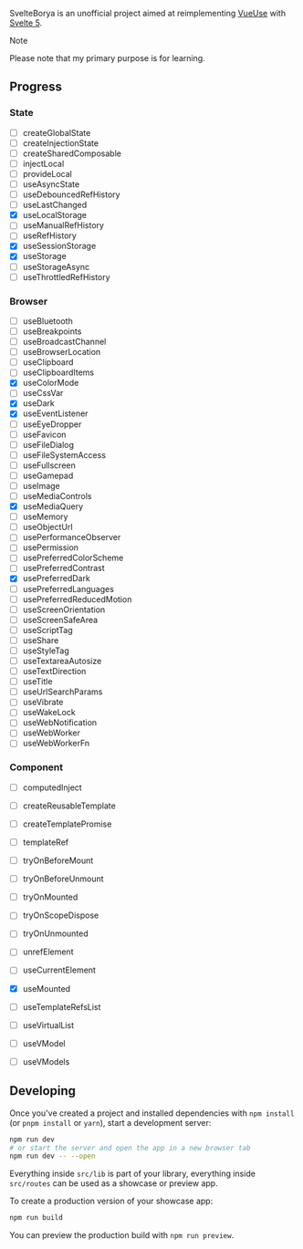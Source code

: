 SvelteBorya is an unofficial project aimed at reimplementing [VueUse](https://vueuse.org/) with [Svelte 5](https://svelte.dev/).
> [!NOTE]
> Please note that my primary purpose is for learning.

## Progress
### State
- [ ] createGlobalState
- [ ] createInjectionState
- [ ] createSharedComposable
- [ ] injectLocal
- [ ] provideLocal
- [ ] useAsyncState
- [ ] useDebouncedRefHistory
- [ ] useLastChanged
- [x] useLocalStorage
- [ ] useManualRefHistory
- [ ] useRefHistory
- [x] useSessionStorage
- [x] useStorage
- [ ] useStorageAsync
- [ ] useThrottledRefHistory

### Browser
- [ ] useBluetooth
- [ ] useBreakpoints
- [ ] useBroadcastChannel
- [ ] useBrowserLocation
- [ ] useClipboard
- [ ] useClipboardItems
- [x] useColorMode
- [ ] useCssVar
- [x] useDark
- [x] useEventListener
- [ ] useEyeDropper
- [ ] useFavicon
- [ ] useFileDialog
- [ ] useFileSystemAccess
- [ ] useFullscreen
- [ ] useGamepad
- [ ] useImage
- [ ] useMediaControls
- [x] useMediaQuery
- [ ] useMemory
- [ ] useObjectUrl
- [ ] usePerformanceObserver
- [ ] usePermission
- [ ] usePreferredColorScheme
- [ ] usePreferredContrast
- [x] usePreferredDark
- [ ] usePreferredLanguages
- [ ] usePreferredReducedMotion
- [ ] useScreenOrientation
- [ ] useScreenSafeArea
- [ ] useScriptTag
- [ ] useShare
- [ ] useStyleTag
- [ ] useTextareaAutosize
- [ ] useTextDirection
- [ ] useTitle
- [ ] useUrlSearchParams
- [ ] useVibrate
- [ ] useWakeLock
- [ ] useWebNotification
- [ ] useWebWorker
- [ ] useWebWorkerFn

### Component
- [ ] computedInject
- [ ] createReusableTemplate
- [ ] createTemplatePromise
- [ ] templateRef
- [ ] tryOnBeforeMount
- [ ] tryOnBeforeUnmount
- [ ] tryOnMounted
- [ ] tryOnScopeDispose
- [ ] tryOnUnmounted
- [ ] unrefElement
- [ ] useCurrentElement
- [x] useMounted
- [ ] useTemplateRefsList
- [ ] useVirtualList
- [ ] useVModel
- [ ] useVModels


## Developing
Once you've created a project and installed dependencies with `npm install` (or `pnpm install` or `yarn`), start a development server:

```bash
npm run dev
# or start the server and open the app in a new browser tab
npm run dev -- --open
```

Everything inside `src/lib` is part of your library, everything inside `src/routes` can be used as a showcase or preview app.

To create a production version of your showcase app:

```bash
npm run build
```

You can preview the production build with `npm run preview`.
